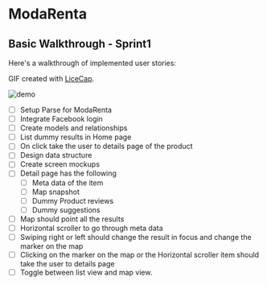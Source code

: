 # ModaRenta
## Basic Walkthrough - Sprint1

Here's a walkthrough of implemented user stories:

GIF created with [LiceCap](http://www.cockos.com/licecap/).

![demo](sprint11.gif)

* [ ] Setup Parse for ModaRenta
* [ ] Integrate Facebook login
* [ ] Create models and relationships
* [ ] List dummy results in Home page
* [ ] On click take the user to details page of the product
* [ ] Design data structure
* [ ] Create screen mockups
* [ ] Detail page has the following
	* [ ] Meta data of the item
	* [ ] Map snapshot
	* [ ] Dummy Product reviews
	* [ ] Dummy suggestions
* [ ] Map should point all the results
* [ ] Horizontal scroller to go through meta data
* [ ] Swiping right or left should change the result in focus and change the marker on the map
* [ ] Clicking on the marker on the map or the Horizontal scroller item should take the user to details page
* [ ] Toggle between list view and map view.
